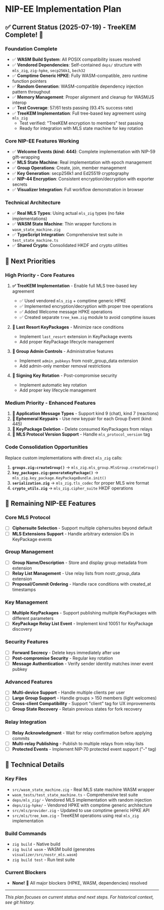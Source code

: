 # NIP-EE Implementation Plan

## ✅ Current Status (2025-07-19) - TreeKEM Complete! 🎉

### **Foundation Complete**
- ✅ **WASM Build System**: All POSIX compatibility issues resolved
- ✅ **Vendored Dependencies**: Self-contained `deps/` structure with `mls_zig`, `zig-hpke`, `secp256k1`, `bech32`
- ✅ **Comptime Generic HPKE**: Fully WASM-compatible, zero runtime function pointers
- ✅ **Random Generation**: WASM-compatible dependency injection pattern throughout
- ✅ **Memory Management**: Proper alignment and cleanup for WASM/JS interop
- ✅ **Test Coverage**: 57/61 tests passing (93.4% success rate)
- ✅ **TreeKEM Implementation**: Full tree-based key agreement using `mls_zig`
  - Test verified: "TreeKEM encryption to members" test passing
  - Ready for integration with MLS state machine for key rotation

### **Core NIP-EE Features Working**
- ✅ **Welcome Events (kind: 444)**: Complete implementation with NIP-59 gift-wrapping
- ✅ **MLS State Machine**: Real implementation with epoch management
- ✅ **Group Operations**: Create, join, member management
- ✅ **Key Generation**: secp256k1 and Ed25519 cryptography
- ✅ **NIP-44 Encryption**: Consistent encryption/decryption with exporter secrets
- ✅ **Visualizer Integration**: Full workflow demonstration in browser

### **Technical Architecture**
- ✅ **Real MLS Types**: Using actual `mls_zig` types (no fake implementations)
- ✅ **WASM State Machine**: Thin wrapper functions in `wasm_state_machine.zig`
- ✅ **TypeScript Integration**: Comprehensive test suite in `test_state_machine.ts`
- ✅ **Shared Crypto**: Consolidated HKDF and crypto utilities

## 🎯 Next Priorities

### **High Priority - Core Features**
1. **✅ TreeKEM Implementation** - Enable full MLS tree-based key agreement
   - ✅ Used vendored `mls_zig` + comptime generic HPKE
   - ✅ Implemented encryption/decryption with proper tree operations
   - ✅ Added Welcome message HPKE operations
   - ✅ Created separate `tree_kem.zig` module to avoid comptime issues

2. **🔄 Last Resort KeyPackages** - Minimize race conditions
   - Implement `last_resort` extension in KeyPackage events
   - Add proper KeyPackage lifecycle management

3. **🔄 Group Admin Controls** - Administrative features
   - Implement `admin_pubkeys` from nostr_group_data extension
   - Add admin-only member removal restrictions

4. **🔄 Signing Key Rotation** - Post-compromise security
   - Implement automatic key rotation
   - Add proper key lifecycle management

### **Medium Priority - Enhanced Features**
1. **🔄 Application Message Types** - Support kind 9 (chat), kind 7 (reactions)
2. **🔄 Ephemeral Keypairs** - Use new keypair for each Group Event (kind: 445)
3. **🔄 KeyPackage Deletion** - Delete consumed KeyPackages from relays
4. **🔄 MLS Protocol Version Support** - Handle `mls_protocol_version` tag

### **Code Consolidation Opportunities**
Replace custom implementations with direct `mls_zig` calls:
1. **`groups.zig:createGroup()`** → `mls_zig.mls_group.MlsGroup.createGroup()`
2. **`key_packages.zig:generateKeyPackage()`** → `mls_zig.key_package.KeyPackageBundle.init()`
3. **`serialization.zig`** → `mls_zig.tls_codec` for proper MLS wire format
4. **`crypto_utils.zig`** → `mls_zig.cipher_suite` HKDF operations

## 🚧 Remaining NIP-EE Features

### **Core MLS Protocol**
- [ ] **Ciphersuite Selection** - Support multiple ciphersuites beyond default
- [ ] **MLS Extensions Support** - Handle arbitrary extension IDs in KeyPackage events

### **Group Management**
- [ ] **Group Name/Description** - Store and display group metadata from extension
- [ ] **Relay List Management** - Use relay lists from nostr_group_data extension
- [ ] **Proposal/Commit Ordering** - Handle race conditions with created_at timestamps

### **Key Management**
- [ ] **Multiple KeyPackages** - Support publishing multiple KeyPackages with different parameters
- [ ] **KeyPackage Relay List Event** - Implement kind 10051 for KeyPackage discovery

### **Security Features**
- [ ] **Forward Secrecy** - Delete keys immediately after use
- [ ] **Post-compromise Security** - Regular key rotation
- [ ] **Message Authentication** - Verify sender identity matches inner event pubkey

### **Advanced Features**
- [ ] **Multi-device Support** - Handle multiple clients per user
- [ ] **Large Group Support** - Handle groups > 150 members (light welcomes)
- [ ] **Cross-client Compatibility** - Support "client" tag for UX improvements
- [ ] **Group State Recovery** - Retain previous states for fork recovery

### **Relay Integration**
- [ ] **Relay Acknowledgment** - Wait for relay confirmation before applying commits
- [ ] **Multi-relay Publishing** - Publish to multiple relays from relay lists
- [ ] **Protected Events** - Implement NIP-70 protected event support ("-" tag)

## 🔧 Technical Details

### **Key Files**
- `src/wasm_state_machine.zig` - Real MLS state machine WASM wrapper
- `wasm_tests/test_state_machine.ts` - Comprehensive test suite
- `deps/mls_zig/` - Vendored MLS implementation with random injection
- `deps/zig-hpke/` - Vendored HPKE with comptime generic architecture
- `src/mls/provider.zig` - Updated to use comptime generic HPKE API
- `src/mls/tree_kem.zig` - TreeKEM operations using real `mls_zig` implementation

### **Build Commands**
- `zig build` - Native build
- `zig build wasm` - WASM build (generates `visualizer/src/nostr_mls.wasm`)
- `zig build test` - Run test suite

### **Current Blockers**
- **None!** 🎉 All major blockers (HPKE, WASM, dependencies) resolved

---

*This plan focuses on current status and next steps. For historical context, see git history.*